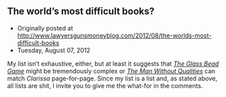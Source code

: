 ## The world’s most difficult books?

 * Originally posted at http://www.lawyersgunsmoneyblog.com/2012/08/the-worlds-most-difficult-books
 * Tuesday, August 07, 2012

My list isn’t exhaustive, either, but at least it suggests that _[The Glass Bead Game](http://www.amazon.com/exec/obidos/ASIN/0312278497/diesekoschmar-20)_ might be tremendously complex or _[The Man Without Qualities](http://www.amazon.com/exec/obidos/ASIN/0679767878/diesekoschmar-20)_ can match _Clarissa_ page-for-page. Since my list is a list and, as stated above, all lists are shit, I invite you to give me the what-for in the comments.